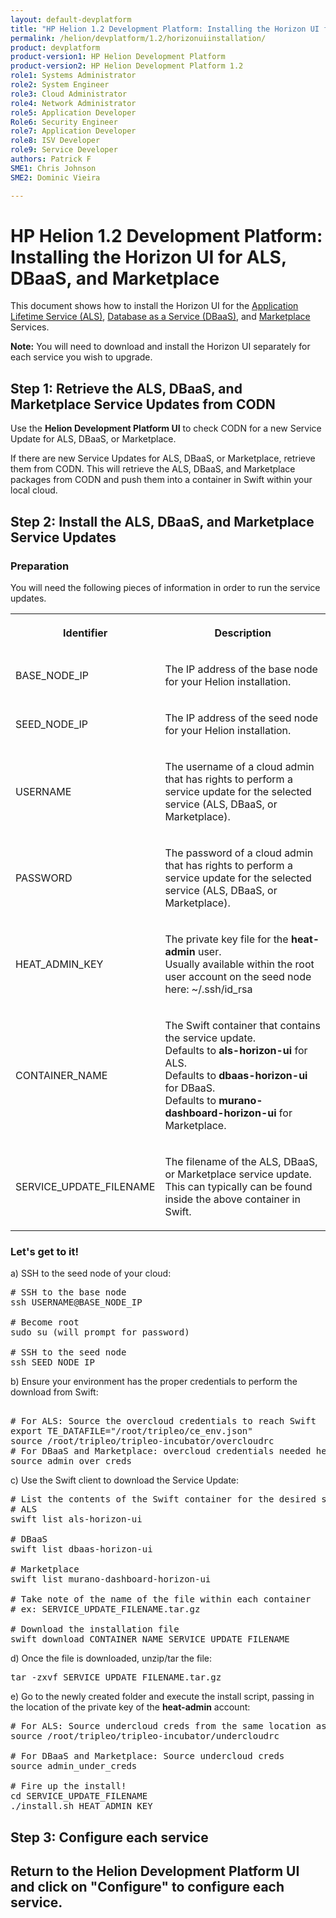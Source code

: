 ```yaml
---
layout: default-devplatform
title: "HP Helion 1.2 Development Platform: Installing the Horizon UI for ALS, DBaaS, and Marketplace"
permalink: /helion/devplatform/1.2/horizonuiinstallation/
product: devplatform
product-version1: HP Helion Development Platform
product-version2: HP Helion Development Platform 1.2
role1: Systems Administrator 
role2: System Engineer
role3: Cloud Administrator
role4: Network Administrator
role5: Application Developer
Role6: Security Engineer
role7: Application Developer 
role8: ISV Developer
role9: Service Developer
authors: Patrick F
SME1: Chris Johnson
SME2: Dominic Vieira

---
```

<!--UNDER REVISION-->



# HP Helion 1.2 Development Platform: Installing the Horizon UI for ALS, DBaaS, and Marketplace

This document shows how to install the Horizon UI for the [Application Lifetime Service (ALS)](/helion/devplatform/1.2/als/), [Database as a Service (DBaaS)](/helion/devplatform/1.2/databaseservice/), and [Marketplace](/helion/devplatform/1.2/marketplace/) Services.

**Note:** You will need to download and install the Horizon UI separately for each service you wish to upgrade.
 
## Step 1: Retrieve the ALS, DBaaS, and Marketplace Service Updates from CODN

Use the **Helion Development Platform UI** to check CODN for a new Service Update for ALS, DBaaS, or Marketplace.

If there are new Service Updates for ALS, DBaaS, or Marketplace, retrieve them from CODN. This will retrieve the ALS, DBaaS, and Marketplace packages from CODN and push them into a container in Swift within your local cloud.

## Step 2: Install the ALS, DBaaS, and Marketplace Service Updates

### Preparation

You will need the following pieces of information in order to run the service updates.

<table width="100%">
  <tr><th><p>Identifier</p></th><th><p>Description</p></th></tr>
  <tr><td><p>BASE_NODE_IP</p></td><td><p>The IP address of the base node for your Helion installation.</p></td></tr>
  <tr><td><p>SEED_NODE_IP</p></td><td><p>The IP address of the seed node for your Helion installation.</p></td></tr>
  <tr><td><p>USERNAME</p></td><td><p>The username of a cloud admin that has rights to perform a service update for the selected service (ALS, DBaaS, or Marketplace).</p></td></tr>
  <tr><td><p>PASSWORD</p></td><td><p>The password of a cloud admin that has rights to perform a service update for the selected service (ALS, DBaaS, or Marketplace).</p></td></tr>
  <tr><td><p>HEAT_ADMIN_KEY</p></td><td><p>The private key file for the <strong>heat-admin</strong> user. <br />
Usually available within the root user account on the seed node here: ~/.ssh/id_rsa</p></td></tr>
  <tr><td><p>CONTAINER_NAME</p></td><td><p>The Swift container that contains the service update. <br />
Defaults to <strong>als-horizon-ui</strong> for ALS. <br />
Defaults to <strong>dbaas-horizon-ui</strong> for DBaaS. <br />
Defaults to <strong>murano-dashboard-horizon-ui</strong> for Marketplace.</p></td></tr>
  <tr><td><p>SERVICE_UPDATE_FILENAME</p></td><td><p>The filename of the ALS, DBaaS, or Marketplace service update. <br />
This can typically can be found inside the above container in Swift.</p></td></tr>
</table>

### Let's get to it!

a) SSH to the seed node of your cloud:

<pre>
# SSH to the base node 
ssh USERNAME@BASE_NODE_IP

# Become root
sudo su (will prompt for password)

# SSH to the seed node 
ssh SEED_NODE_IP
</pre>

b) Ensure your environment has the proper credentials to perform the download from Swift:

<pre>

# For ALS: Source the overcloud credentials to reach Swift 
export TE_DATAFILE="/root/tripleo/ce_env.json"
source /root/tripleo/tripleo-incubator/overcloudrc
# For DBaaS and Marketplace: overcloud credentials needed here 
source admin_over_creds
</pre>

c) Use the Swift client to download the Service Update:

<pre>
# List the contents of the Swift container for the desired service update
# ALS
swift list als-horizon-ui

# DBaaS
swift list dbaas-horizon-ui

# Marketplace
swift list murano-dashboard-horizon-ui

# Take note of the name of the file within each container 
# ex: SERVICE_UPDATE_FILENAME.tar.gz 

# Download the installation file 
swift download CONTAINER_NAME SERVICE_UPDATE_FILENAME 
</pre>

d) Once the file is downloaded, unzip/tar the file:

<pre>
tar -zxvf SERVICE_UPDATE_FILENAME.tar.gz
</pre>

e) Go to the newly created folder and execute the install script, passing in the location of the private key of the <strong>heat-admin</strong> account:

<pre>
# For ALS: Source undercloud creds from the same location as the overcloudrc
source /root/tripleo/tripleo-incubator/undercloudrc

# For DBaaS and Marketplace: Source undercloud creds 
source admin_under_creds 

# Fire up the install!
cd SERVICE_UPDATE_FILENAME 
./install.sh HEAT_ADMIN_KEY 
</pre>

## Step 3: Configure each service

Return to the **Helion Development Platform UI** and click on "Configure" to configure each service.
 ----


